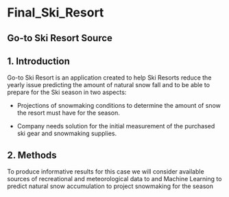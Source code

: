 # Final_Ski_Resort

## Go-to Ski Resort Source

## 1. Introduction
Go-to Ski Resort is an application created to help Ski Resorts reduce the yearly issue predicting the amount of natural snow fall and to be able to prepare for the Ski season in two aspects:

* Projections of snowmaking conditions to determine the amount of snow the resort must have for the season.
 
* Company needs solution for the initial measurement of the purchased ski gear and snowmaking supplies. 

## 2. Methods

To produce informative results for this case we will consider available sources of recreational and meteorological data to and Machine Learning to predict natural snow accumulation to project snowmaking for the season



